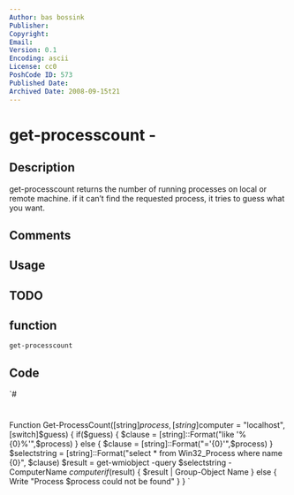 ```yaml
---
Author: bas bossink
Publisher: 
Copyright: 
Email: 
Version: 0.1
Encoding: ascii
License: cc0
PoshCode ID: 573
Published Date: 
Archived Date: 2008-09-15t21
---
```


# get-processcount - 

## Description

get-processcount returns the number of running processes on local or remote machine. if it can’t find the requested process, it tries to guess what you want.

## Comments



## Usage



## TODO



## function

`get-processcount`

## Code

`#
 #
 Function Get-ProcessCount([string]$process, [string]$computer = "localhost", [switch]$guess) {
 	if($guess) {
 		$clause = [string]::Format("like '%{0}%'",$process)
 	}
 	else {
 		$clause = [string]::Format("='{0}'",$process)
 	}
 	$selectstring = [string]::Format("select * from Win32_Process where name {0}",
 		$clause)
 	$result = get-wmiobject -query $selectstring -ComputerName $computer
 	if($result) { $result | Group-Object Name }
 	else { Write "Process $process could not be found" }
 }
`

